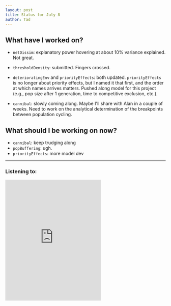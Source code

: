 ```yaml
---
layout: post
title: Status for July 8
author: Tad
---
```


## What have I worked on?

* `netDissim`: explanatory power hovering at about 10\% variance explained. Not great.

* `thresholdDensity`: submitted. Fingers crossed.

* `deterioratingEnv` and `priorityEffects`: both updated. `priorityEffects` is no longer about priority effects, but I named it that first, and the order at which names arrives matters. Pushed along model for this project (e.g., pop size after 1 generation, time to competitive exclusion, etc.).

* `cannibal`: slowly coming along. Maybe I'll share with Alan in a couple of weeks. Need to work on the analytical determination of the breakpoints between population cycling.



## What should I be working on now?

* `cannibal`: keep trudging along
* `popBuffering`: ugh.
* `priorityEffects`: more model dev




---

### Listening to:
<iframe src="https://embed.spotify.com/?uri=spotify%3Atrack%3A73rLPYwUTt0okngJ6c6PVx" width="300" height="380" frameborder="0" allowtransparency="true"></iframe>
 <i class='fa fa-code' style='color:pink'></i>
